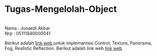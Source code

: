 # Tugas-Mengelolah-Object

<br>
Nama : Junaedi Akbar <br>
Nrp  : 05111940000041

Berikut adalah <a href="https://cg2021a.github.io/tugas-1-junaediakbar/Tugas-Mengelolah-Object"> link web </a>
untuk implemantasi Control, Texture, Panorama, Fog, Realistic Reflection.
Berikut adalah link web
<a href="https://cg2021a.github.io/tugas-1-junaediakbar/Tugas-Mengelolah-Object/index-1.html"> link web </a>
